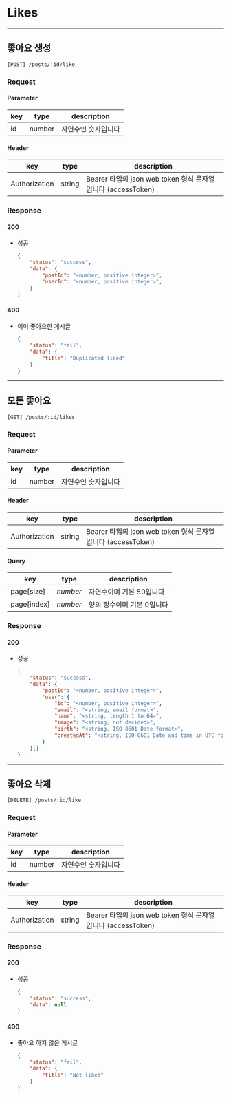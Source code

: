 # Likes

---

## 좋아요 생성

```plain
[POST] /posts/:id/like
```

### Request

#### Parameter

|key|type|description|
|---|---|---|
|id|number|자연수인 숫자입니다|

#### Header

|key|type|description|
|---|---|---|
|Authorization|string|Bearer 타입의 json web token 형식 문자열입니다 (accessToken)|

### Response

#### 200

- 성공
	```json
	{
		"status": "success",
		"data": {
			"postId": "<number, positive integer>",
			"userId": "<number, positive integer>",
		}
	}
	```

#### 400

- 이미 좋아요한 게시글
	```json
	{
		"status": "fail",
		"data": {
			"title": "Duplicated liked"
		}
	}
	```

---

## 모든 좋아요

```plain
[GET] /posts/:id/likes
```

### Request

#### Parameter

|key|type|description|
|---|---|---|
|id|number|자연수인 숫자입니다|

#### Header

|key|type|description|
|---|---|---|
|Authorization|string|Bearer 타입의 json web token 형식 문자열입니다 (accessToken)|

#### Query

|key|type|description|
|---|---|---|
|page[size]|_number_|자연수이며 기본 50입니다|
|page[index]|_number_|양의 정수이며 기본 0입니다|

### Response

#### 200

- 성공
	```json
	{
		"status": "success",
		"data": {
			"postId": "<number, positive integer>",
			"user": {
				"id": "<number, positive integer>",
				"email": "<string, email format>",
				"name": "<string, length 1 to 64>",
				"image": "<string, not decided>",
				"birth": "<string, ISO 8601 Date format>",
				"createdAt": "<string, ISO 8601 Date and time in UTC format>"
			}
		}[]
	}
	```

---

## 좋아요 삭제

```plain
[DELETE] /posts/:id/like
```

### Request

#### Parameter

|key|type|description|
|---|---|---|
|id|number|자연수인 숫자입니다|

#### Header

|key|type|description|
|---|---|---|
|Authorization|string|Bearer 타입의 json web token 형식 문자열입니다 (accessToken)|

### Response

#### 200

- 성공
	```json
	{
		"status": "success",
		"data": null
	}
	```

#### 400

- 좋아요 하지 않은 게시글
	```json
	{
		"status": "fail",
		"data": {
			"title": "Not liked"
		}
	}
	```